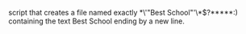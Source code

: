 script that creates a file named exactly \*\\'"Best School"\'\\*$\?\*\*\*\*\*:) containing the text Best School ending by a new line.

